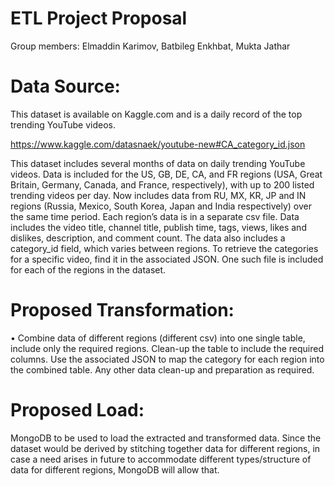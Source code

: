 # ETL Project Proposal

Group members:
Elmaddin Karimov,
Batbileg Enkhbat,
Mukta Jathar


# Data Source:
This dataset is available on Kaggle.com and is a daily record of the top trending YouTube videos.

https://www.kaggle.com/datasnaek/youtube-new#CA_category_id.json

This dataset includes several months of data on daily trending YouTube videos. Data is included for the US, GB, DE, CA, and FR regions (USA, Great Britain, Germany, Canada, and France, respectively), with up to 200 listed trending videos per day.
Now includes data from RU, MX, KR, JP and IN regions (Russia, Mexico, South Korea, Japan and India respectively) over the same time period.
Each region’s data is in a separate csv file. Data includes the video title, channel title, publish time, tags, views, likes and dislikes, description, and comment count.
The data also includes a category_id field, which varies between regions. To retrieve the categories for a specific video, find it in the associated JSON. One such file is included for each of the regions in the dataset.

# Proposed Transformation:
•	Combine data of different regions (different csv) into one single table, include only the required regions.
	Clean-up the table to include the required columns.
	Use the associated JSON to map the category for each region into the combined table.
	Any other data clean-up and preparation as required.

# Proposed Load:
MongoDB to be used to load the extracted and transformed data. Since the dataset would be derived by stitching together data for different regions, in case a need arises in future  to accommodate different types/structure of data for different regions, MongoDB will allow that.

